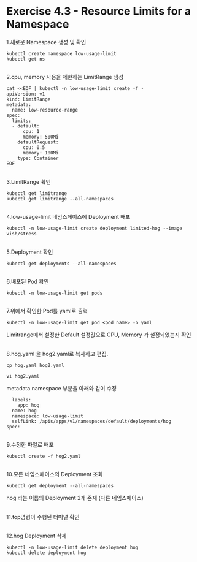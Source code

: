 # Exercise 4.3 - Resource Limits for a Namespace

1.새로운 Namespace 생성 및 확인

```
kubectl create namespace low-usage-limit
kubectl get ns
```

##

2.cpu, memory 사용을 제한하는 LimitRange 생성

```
cat <<EOF | kubectl -n low-usage-limit create -f -
apiVersion: v1
kind: LimitRange
metadata:
  name: low-resource-range
spec:
  limits:
  - default:
      cpu: 1
      memory: 500Mi
    defaultRequest:
      cpu: 0.5
      memory: 100Mi
    type: Container
EOF
```

##

3.LimitRange 확인

```
kubectl get limitrange
kubectl get limitrange --all-namespaces
```

##

4.low-usage-limit 네임스페이스에 Deployment 배포

```
kubectl -n low-usage-limit create deployment limited-hog --image vish/stress
```

##

5.Deployment 확인

```
kubectl get deployments --all-namespaces
```

##

6.배포된 Pod 확인

```
kubectl -n low-usage-limit get pods
```

##

7.위에서 확인한 Pod를 yaml로 출력

```
kubectl -n low-usage-limit get pod <pod name> -o yaml
```

Limitrange에서 설정한 Default 설정값으로 CPU, Memory 가 설정되었는지 확인

##

8.hog.yaml 을 hog2.yaml로 복사하고 편집.

```
cp hog.yaml hog2.yaml
```

```
vi hog2.yaml
```

metadata.namespace 부분을 아래와 같이 수정

```
  labels:
    app: hog
  name: hog
  namespace: low-usage-limit
  selfLink: /apis/apps/v1/namespaces/default/deployments/hog
spec:
```

##

9.수정한 파일로 배포

```
kubectl create -f hog2.yaml
```

##

10.모든 네임스페이스의 Deployment 조회

```
kubectl get deployment --all-namespaces
```

hog 라는 이름의 Deployment 2개 존재 (다른 네임스페이스)

##

11.top명령이 수행된 터미널 확인

##

12.hog Deployment 삭제

```
kubectl -n low-usage-limit delete deployment hog
kubectl delete deployment hog
```

##
